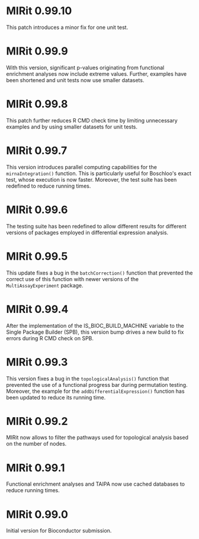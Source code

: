 # MIRit 0.99.10

This patch introduces a minor fix for one unit test.

# MIRit 0.99.9

With this version, significant p-values originating from functional enrichment
analyses now include extreme values. Further, examples have been shortened and
unit tests now use smaller datasets.

# MIRit 0.99.8

This patch further reduces R CMD check time by limiting unnecessary examples
and by using smaller datasets for unit tests.

# MIRit 0.99.7

This version introduces parallel computing capabilities for the
`mirnaIntegration()` function. This is particularly useful for Boschloo's
exact test, whose execution is now faster. Moreover, the test suite has been
redefined to reduce running times.

# MIRit 0.99.6

The testing suite has been redefined to allow different results for different
versions of packages employed in differential expression analysis.

# MIRit 0.99.5

This update fixes a bug in the `batchCorrection()` function that prevented the
correct use of this function with newer versions of the `MultiAssayExperiment`
package.

# MIRit 0.99.4

After the implementation of the IS_BIOC_BUILD_MACHINE variable to the Single
Package Builder (SPB), this version bump drives a new build to fix errors 
during R CMD check on SPB.

# MIRit 0.99.3

This version fixes a bug in the `topologicalAnalysis()` function that
prevented the use of a functional progress bar during permutation testing.
Moreover, the example for the `addDifferentialExpression()` function has been updated to reduce its running time.

# MIRit 0.99.2

MIRit now allows to filter the pathways used for topological analysis based
on the number of nodes.

# MIRit 0.99.1

Functional enrichment analyses and TAIPA now use cached databases to reduce
running times.

# MIRit 0.99.0

Initial version for Bioconductor submission.
